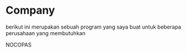 # Company
berikut ini merupakan sebuah program yang saya buat untuk beberapa perusahaan yang membutuhkan

NOCOPAS
